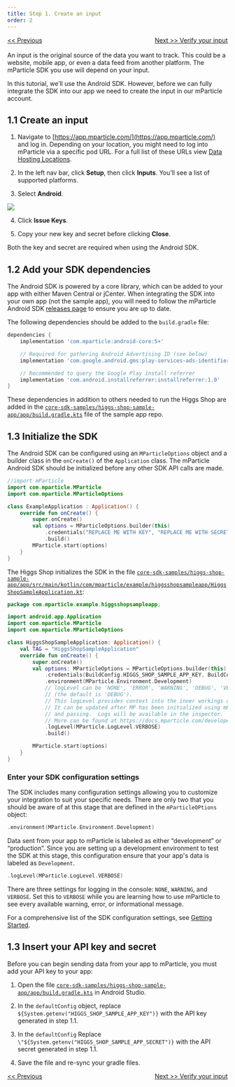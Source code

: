 ```yaml
---
title: Step 1. Create an input
order: 2
---
```

<a href="/developers/quickstart/android/overview/" style="position:relative; float:left"><< Previous</a>
<a href="/developers/quickstart/android/verify-input/" style="position:relative; float:right">Next >> Verify your input</a>
<br/>
<br/>
An input is the original source of the data you want to track. This could be a website, mobile app, or even a data feed from another platform. The mParticle SDK you use will depend on your input. 

In this tutorial, we’ll use the Android SDK. However, before we can fully integrate the SDK into our app we need to create the input in our mParticle account.

## 1.1 Create an input

1. Navigate to [https://app.mparticle.com/](https://app.mparticle.com/) and log in. Depending on your location, you might need to log into mParticle via a specific pod URL. For a full list of these URLs view [Data Hosting Locations](https://docs.mparticle.com/developers/data-localization/#logging-into-mparticle).

2. In the left nav bar, click **Setup**, then click **Inputs**. You’ll see a list of supported platforms.

3. Select **Android**.

![](/images/android-e2e-screenshots/1-create-an-input/create-an-input-1.png)

4. Click **Issue Keys**.

5. Copy your new key and secret before clicking **Close**.

<aside>
    Both the key and secret are required when using the Android SDK. 
</aside>

## 1.2 Add your SDK dependencies

The Android SDK is powered by a core library, which can be added to your app with either Maven Central or jCenter. When integrating the SDK into your own app (not the sample app), you will need to follow the mParticle Android SDK [releases page](https://github.com/mParticle/mparticle-android-sdk/releases) to ensure you are up to date.

The following dependencies should be added to the `build.gradle` file:

~~~groovy
dependencies {
    implementation 'com.mparticle:android-core:5+'

    // Required for gathering Android Advertising ID (see below)
    implementation 'com.google.android.gms:play-services-ads-identifier:16.0.0'

    // Recommended to query the Google Play install referrer
    implementation 'com.android.installreferrer:installreferrer:1.0'
}
~~~

These dependencies in addition to others needed to run the Higgs Shop are added in the [`core-sdk-samples/higgs-shop-sample-app/app/build.gradle.kts`](https://github.com/mParticle/mparticle-android-sample-apps/blob/main/core-sdk-samples/higgs-shop-sample-app/app/build.gradle.kts) file of the sample app repo.

## 1.3 Initialize the SDK

The Android SDK can be configured using an `MParticleOptions` object and a builder class in the `onCreate()` of the `Application` class. The mParticle Android SDK should be initialized before any other SDK API calls are made.

~~~kotlin
//import mParticle
import com.mparticle.MParticle
import com.mparticle.MParticleOptions

class ExampleApplication : Application() {
    override fun onCreate() {
        super.onCreate()
        val options = MParticleOptions.builder(this)
            .credentials("REPLACE ME WITH KEY", "REPLACE ME WITH SECRET")
            .build()
        MParticle.start(options)
    }
}
~~~

The Higgs Shop initializes the SDK in the file [`core-sdk-samples/higgs-shop-sample-app/app/src/main/kotlin/com/mparticle/example/higgsshopsampleapp/HiggsShopSampleApplication.kt`](https://github.com/mParticle/mparticle-android-sample-apps/blob/main/core-sdk-samples/higgs-shop-sample-app/app/src/main/kotlin/com/mparticle/example/higgsshopsampleapp/HiggsShopSampleApplication.kt):

~~~kotlin
package com.mparticle.example.higgsshopsampleapp;

import android.app.Application
import com.mparticle.MParticle
import com.mparticle.MParticleOptions

class HiggsShopSampleApplication: Application() {
    val TAG = "HiggsShopSampleApplication"
    override fun onCreate() {
        super.onCreate()
        val options: MParticleOptions = MParticleOptions.builder(this)
            .credentials(BuildConfig.HIGGS_SHOP_SAMPLE_APP_KEY, BuildConfig.HIGGS_SHOP_SAMPLE_APP_SECRET)
            .environment(MParticle.Environment.Development)
            // logLevel can be 'NONE', 'ERROR', 'WARNING', 'DEBUG', 'VERBOSE', or 'INFO
            // (the default is 'DEBUG').
            // This logLevel provides context into the inner workings of mParticle.
            // It can be updated after MP has been initialized using mParticle.setLogLevel().
            // and passing.  Logs will be available in the inspector.
            // More can be found at https://docs.mparticle.com/developers/sdk/android/logger/
            .logLevel(MParticle.LogLevel.VERBOSE)
            .build()

        MParticle.start(options)
    }
}
~~~

### Enter your SDK configuration settings

The SDK includes many configuration settings allowing you to customize your integration to suit your specific needs. There are only two that you should be aware of at this stage that are defined in the `mParticleOPtions` object:

~~~kotlin
.environment(MParticle.Environment.Development)
~~~

Data sent from your app to mParticle is labeled as either “development” or “production”. Since you are setting up a development environment to test the SDK at this stage, this configuration ensure that your app's data is labeled as `Development`.

~~~kotlin
.logLevel(MParticle.LogLevel.VERBOSE)
~~~

There are three settings for logging in the console: `NONE`, `WARNING`, and `VERBOSE`. Set this to `VERBOSE` while you are learning how to use mParticle to see every available warning, error, or informational message.

For a comprehensive list of the SDK configuration settings, see [Getting Started](https://docs.mparticle.com/developers/sdk/android/configuration/).

## 1.3 Insert your API key and secret

Before you can begin sending data from your app to mParticle, you must add your API key to your app:

1. Open the file [`core-sdk-samples/higgs-shop-sample-app/app/build.gradle.kts`](https://github.com/mParticle/mparticle-android-sample-apps/blob/main/core-sdk-samples/higgs-shop-sample-app/app/build.gradle.kts) in Android Studio.

2.  In the `defaultConfig` object, replace `${System.getenv("HIGGS_SHOP_SAMPLE_APP_KEY")}` with the API key generated in step 1.1.

3. In the `defaultConfig` Replace `\"${System.getenv("HIGGS_SHOP_SAMPLE_APP_SECRET")}` with the API secret generated in step 1.1.

4. Save the file and re-sync your gradle files.

<a href="/developers/quickstart/android/overview/" style="position:relative; float:left"><< Previous</a>
<a href="/developers/quickstart/android/verify-input/" style="position:relative; float:right">Next >> Verify your input</a>